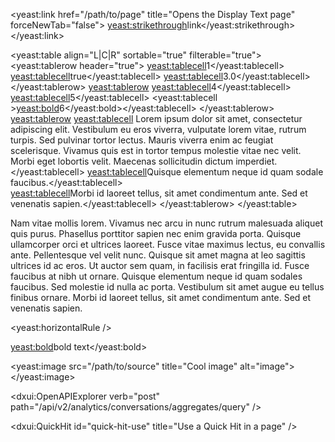 <yeast:link href="/path/to/page" title="Opens the Display Text page" forceNewTab="false"> <yeast:strikethrough>link</yeast:strikethrough> </yeast:link>

<yeast:table align="L|C|R" sortable="true" filterable="true">
<yeast:tablerow header="true">
<yeast:tablecell>1</yeast:tablecell>  
 <yeast:tablecell>true</yeast:tablecell>
<yeast:tablecell>3.0</yeast:tablecell>
</yeast:tablerow>
<yeast:tablerow>
<yeast:tablecell>4</yeast:tablecell>  
 <yeast:tablecell>5</yeast:tablecell>
<yeast:tablecell ><yeast:bold>6</yeast:bold></yeast:tablecell>
</yeast:tablerow>
<yeast:tablerow>
<yeast:tablecell>
Lorem ipsum dolor sit amet, consectetur adipiscing elit. Vestibulum eu eros viverra, vulputate lorem vitae, rutrum turpis. Sed pulvinar tortor lectus. Mauris viverra enim ac feugiat scelerisque. Vivamus quis est in tortor tempus molestie vitae nec velit. Morbi eget lobortis velit. Maecenas sollicitudin dictum imperdiet.
</yeast:tablecell>
<yeast:tablecell>Quisque elementum neque id quam sodale faucibus.</yeast:tablecell>  
 <yeast:tablecell>Morbi id laoreet tellus, sit amet condimentum ante. Sed et venenatis sapien.</yeast:tablecell>
</yeast:tablerow>
</yeast:table>

Nam vitae mollis lorem. Vivamus nec arcu in nunc rutrum malesuada aliquet quis purus. Phasellus porttitor sapien nec enim gravida porta. Quisque ullamcorper orci et ultrices laoreet. Fusce vitae maximus lectus, eu convallis ante. Pellentesque vel velit nunc. Quisque sit amet magna at leo sagittis ultrices id ac eros. Ut auctor sem quam, in facilisis erat fringilla id. Fusce faucibus at nibh ut ornare. Quisque elementum neque id quam sodales faucibus. Sed molestie id nulla ac porta. Vestibulum sit amet augue eu tellus finibus ornare. Morbi id laoreet tellus, sit amet condimentum ante. Sed et venenatis sapien.

<yeast:horizontalRule />

<yeast:bold>bold text</yeast:bold>

<yeast:image src="/path/to/source" title="Cool image" alt="image"></yeast:image>

<dxui:OpenAPIExplorer verb="post" path="/api/v2/analytics/conversations/aggregates/query" />

<dxui:QuickHit id="quick-hit-use" title="Use a Quick Hit in a page" />
